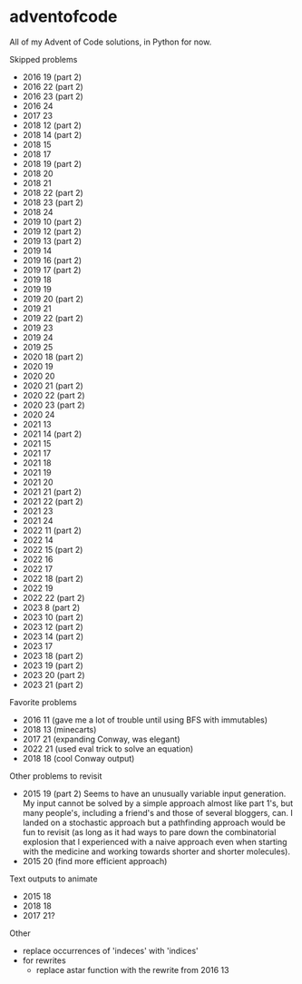 # adventofcode

All of my Advent of Code solutions, in Python for now.

Skipped problems
- 2016 19 (part 2)
- 2016 22 (part 2)
- 2016 23 (part 2)
- 2016 24
- 2017 23
- 2018 12 (part 2)
- 2018 14 (part 2)
- 2018 15
- 2018 17
- 2018 19 (part 2)
- 2018 20
- 2018 21
- 2018 22 (part 2)
- 2018 23 (part 2)
- 2018 24
- 2019 10 (part 2)
- 2019 12 (part 2)
- 2019 13 (part 2)
- 2019 14
- 2019 16 (part 2)
- 2019 17 (part 2)
- 2019 18
- 2019 19
- 2019 20 (part 2)
- 2019 21
- 2019 22 (part 2)
- 2019 23
- 2019 24
- 2019 25
- 2020 18 (part 2)
- 2020 19
- 2020 20
- 2020 21 (part 2)
- 2020 22 (part 2)
- 2020 23 (part 2)
- 2020 24
- 2021 13
- 2021 14 (part 2)
- 2021 15
- 2021 17
- 2021 18
- 2021 19
- 2021 20
- 2021 21 (part 2)
- 2021 22 (part 2)
- 2021 23
- 2021 24
- 2022 11 (part 2)
- 2022 14
- 2022 15 (part 2)
- 2022 16
- 2022 17
- 2022 18 (part 2)
- 2022 19
- 2022 22 (part 2)
- 2023 8 (part 2)
- 2023 10 (part 2)
- 2023 12 (part 2)
- 2023 14 (part 2)
- 2023 17
- 2023 18 (part 2)
- 2023 19 (part 2)
- 2023 20 (part 2)
- 2023 21 (part 2)

Favorite problems
- 2016 11 (gave me a lot of trouble until using BFS with immutables)
- 2018 13 (minecarts)
- 2017 21 (expanding Conway, was elegant)
- 2022 21 (used eval trick to solve an equation)
- 2018 18 (cool Conway output)

Other problems to revisit
- 2015 19 (part 2)
Seems to have an unusually variable input generation.
My input cannot be solved by a simple approach almost like part 1's,
but many people's, including a friend's and those of several bloggers, can.
I landed on a stochastic approach but a pathfinding approach would be fun to
revisit (as long as it had ways to pare down the combinatorial explosion that
I experienced with a naive approach even when starting with the medicine and
working towards shorter and shorter molecules).
- 2015 20 (find more efficient approach)

Text outputs to animate
- 2015 18
- 2018 18
- 2017 21?

Other
- replace occurrences of 'indeces' with 'indices'
- for rewrites
  - replace astar function with the rewrite from 2016 13

